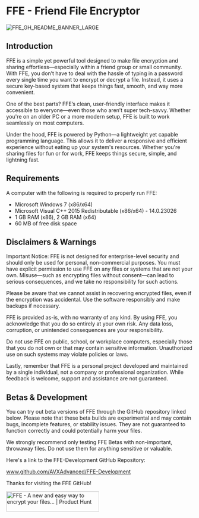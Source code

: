 # FFE - Friend File Encryptor

![FFE_GH_README_BANNER_LARGE](https://drive.google.com/uc?export=view&id=1LsirlO9W3T_D2NGj7jujuzg-nt3XP-M6)

## Introduction

FFE is a simple yet powerful tool designed to make file encryption and sharing effortless—especially within a friend group or small community. With FFE, you don’t have to deal with the hassle of typing in a password every single time you want to encrypt or decrypt a file. Instead, it uses a secure key-based system that keeps things fast, smooth, and way more convenient.

One of the best parts? FFE’s clean, user-friendly interface makes it accessible to everyone—even those who aren’t super tech-savvy. Whether you're on an older PC or a more modern setup, FFE is built to work seamlessly on most computers.

Under the hood, FFE is powered by Python—a lightweight yet capable programming language. This allows it to deliver a responsive and efficient experience without eating up your system's resources. Whether you're sharing files for fun or for work, FFE keeps things secure, simple, and lightning fast.

## Requirements

A computer with the following is required to properly run FFE:

- Microsoft Windows 7 (x86/x64)
- Microsoft Visual C++ 2015 Redistributable (x86/x64) - 14.0.23026
- 1 GB RAM (x86), 2 GB RAM (x64)
- 60 MB of free disk space


## Disclaimers & Warnings

Important Notice: FFE is not designed for enterprise-level security and should only be used for personal, non-commercial purposes. You must have explicit permission to use FFE on any files or systems that are not your own. Misuse—such as encrypting files without consent—can lead to serious consequences, and we take no responsibility for such actions.

Please be aware that we cannot assist in recovering encrypted files, even if the encryption was accidental. Use the software responsibly and make backups if necessary.

FFE is provided as-is, with no warranty of any kind. By using FFE, you acknowledge that you do so entirely at your own risk. Any data loss, corruption, or unintended consequences are your responsibility.

Do not use FFE on public, school, or workplace computers, especially those that you do not own or that may contain sensitive information. Unauthorized use on such systems may violate policies or laws.

Lastly, remember that FFE is a personal project developed and maintained by a single individual, not a company or professional organization. While feedback is welcome, support and assistance are not guaranteed.

## Betas & Development

You can try out beta versions of FFE through the GitHub repository linked below.
Please note that these beta builds are experimental and may contain bugs, incomplete features, or stability issues. They are not guaranteed to function correctly and could potentially harm your files.

We strongly recommend only testing FFE Betas with non-important, throwaway files. Do not use them for anything sensitive or valuable.

Here's a link to the FFE-Development GitHub Repository:

www.github.com/AVXAdvanced/FFE-Development

Thanks for visiting the FFE GitHub!

<a href="https://www.producthunt.com/posts/ffe?embed=true&utm_source=badge-featured&utm_medium=badge&utm_souce=badge-ffe" target="_blank"><img src="https://api.producthunt.com/widgets/embed-image/v1/featured.svg?post_id=939181&theme=light&t=1741449609010" alt="FFE - A&#0032;new&#0032;and&#0032;easy&#0032;way&#0032;to&#0032;encrypt&#0032;your&#0032;files&#0046;&#0046;&#0046; | Product Hunt" style="width: 250px; height: 54px;" width="250" height="54" /></a>
